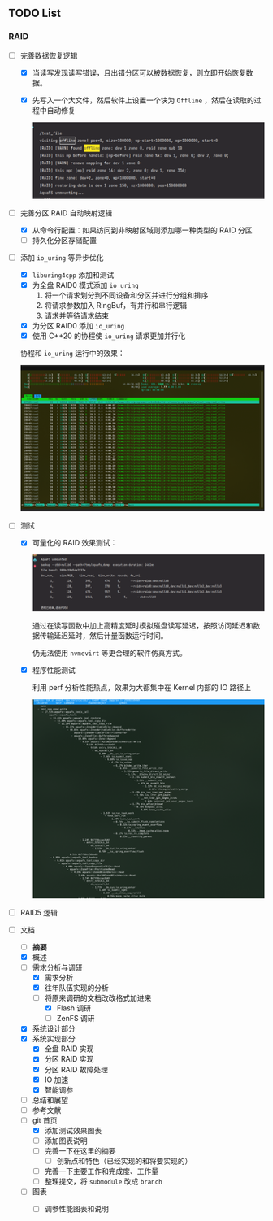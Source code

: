 ## TODO List

### RAID

- [ ] 完善数据恢复逻辑

  - [x] 当读写发现读写错误，且出错分区可以被数据恢复，则立即开始恢复数据。

  - [x] 先写入一个大文件，然后软件上设置一个块为 `Offline` ，然后在读取的过程中自动修复

    ![image-20230605212504689](2023-06.assets/image-20230605212504689.png)

- [ ] 完善分区 RAID 自动映射逻辑

  - [x] 从命令行配置：如果访问到非映射区域则添加哪一种类型的 RAID 分区
  - [ ] 持久化分区存储配置

- [ ] 添加 `io_uring` 等异步优化

  - [x] `liburing4cpp` 添加和测试
  - [x] 为全盘 RAID0 模式添加 `io_uring`
    1. 将一个请求划分到不同设备和分区并进行分组和排序
    2. 将请求参数加入 RingBuf，有并行和串行逻辑
    3. 请求并等待请求结束
  - [x] 为分区 RAID0 添加 `io_uring`
  - [x] 使用 C++20 的协程使 `io_uring` 请求更加并行化

  协程和 `io_uring` 运行中的效果：

  ![image-20230605234109945](2023-06.assets/image-20230605234109945.png)

- [ ] 测试

  - [x] 可量化的 RAID 效果测试：

    ![img](2023-06.assets/Screenshot_20230605_211448.png)

    通过在读写函数中加上高精度延时模拟磁盘读写延迟，按照访问延迟和数据传输延迟延时，然后计量函数运行时间。

    仍无法使用 `nvmevirt` 等更合理的软件仿真方式。

  - [x] 程序性能测试

    利用 perf 分析性能热点，效果为大都集中在 Kernel 内部的 IO 路径上

    ![image-20230605234141905](2023-06.assets/image-20230605234141905.png)

- [ ] RAID5 逻辑

- [ ] 文档

  - [ ] **摘要**
  - [x] 概述
  - [ ] 需求分析与调研
    - [x] 需求分析
    - [x] 往年队伍实现的分析
    - [ ] 将原来调研的文档改改格式加进来
      - [x] Flash 调研
      - [ ] ZenFS 调研
  - [x] 系统设计部分
  - [x] 系统实现部分
    - [x] 全盘 RAID 实现
    - [x] 分区 RAID 实现
    - [x] 分区 RAID 故障处理
    - [x] IO 加速
    - [x] 智能调参
  - [ ] 总结和展望
  - [ ] 参考文献
  - [ ] git 首页
    - [x] 添加测试效果图表
    - [ ] 添加图表说明
    - [ ] 完善一下在这里的摘要
      - [ ] 创新点和特色（已经实现的和将要实现的）
    - [ ] 完善一下主要工作和完成度、工作量
    - [ ] 整理提交，将 `submodule` 改成 `branch`
  - [ ] 图表
    - [ ] 调参性能图表和说明



